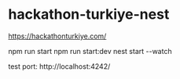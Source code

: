 # hackathon-turkiye-nest
https://hackathonturkiye.com/

npm run start
npm run start:dev
nest start --watch

test port: http://localhost:4242/